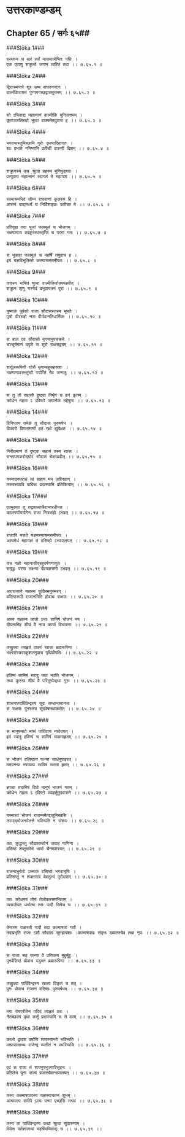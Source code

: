 उत्तरकाण्डम्डम्
===============================


## Chapter 65  / सर्गः ६५##


###Slōka 1###


    प्रस्थाप्य च बलं सर्वं मासमात्रोषितः पथि ।
    एक एवाशु शत्रुघ्नो जगाम त्वरितं तदा ।। ७.६५.१ ॥


###Slōka 2###


    द्विरात्रमन्तरे शूर उष्य राघवनन्दनः ।
    वाल्मीकेराश्रमं पुण्यमगच्छद्वासमुत्तमम् ।। ७.६५.२ ॥


###Slōka 3###


    सो ऽभिवाद्य महात्मानं वाल्मीकिं मुनिसत्तमम् ।
    कृताञ्जलिरथो भूत्वा वाक्यमेतदुवाच ह ।। ७.६५.३ ॥


###Slōka 4###


    भगवन्वस्तुमिच्छामि गुरोः कृत्यादिहागतः ।
    श्वः प्रभाते गमिष्यामि प्रतीचीं वारुणीं दिशम् ।। ७.६५.४ ॥


###Slōka 5###


    शत्रुघ्नस्य वचः श्रुत्वा प्रहस्य मुनिपुङ्गवः ।
    प्रत्युवाच महात्मानं स्वागतं ते महायशः ।। ७.६५.५ ॥


###Slōka 6###


    स्वमाश्रममिदं सौम्य राघवाणां कुलस्य हि ।
    आसनं पाद्यमर्ध्यं च निर्विशङ्कः प्रतीच्छ मे ।। ७.६५.६ ॥


###Slōka 7###


    प्रतिगृह्य तदा पूजां फलमूलं च भोजनम् ।
    भक्षयामास काकुत्स्थस्तृप्तिं च परमां गतः ।। ७.६५.७ ॥


###Slōka 8###


    स भुक्त्वा फलमूलं च महर्षिं तमुवाच ह ।
    इयं यज्ञविभूतिस्ते कस्याश्रमसमीपतः ।। ७.६५.८ ॥


###Slōka 9###


    तत्तस्य भाषितं श्रुत्वा वाल्मीकिर्वाक्यमब्रवीत् ।
    शत्रुघ्न शृणु यस्येदं बभूवायतनं पुरा ।। ७.६५.९ ॥


###Slōka 10###


    युष्माकं पूर्वको राजा सौदासस्तस्य भूपतेः ।
    पुत्रो वीरसहो नाम वीर्यवानतिधार्मिकः ।। ७.६५.१० ॥


###Slōka 11###


    स बाल एव सौदासो मृगयामुपचक्रमे ।
    चञ्चूर्यमाणं ददृशे स शूरो राक्षसद्वयम् ।। ७.६५.११ ॥


###Slōka 12###


    शार्दूलरूपिणौ घोरौ मृगान्बहुसहस्रशः ।
    भक्षमाणावसन्तुष्टौ पर्याप्तिं नैव जग्मतुः ।। ७.६५.१२ ॥


###Slōka 13###


    स तु तौ राक्षसौ दृष्ट्वा निर्मृगं च वनं कृतम् ।
    क्रोधेन महता ऽ ऽविष्टो जघानैकं महेषुणा ।। ७.६५.१३ ॥


###Slōka 14###


    विनिपात्य तमेकं तु सौदासः पुरुषर्षभः ।
    विज्वरो विगतामार्षो हतं रक्षो ह्युदैक्षत ।। ७.६५.१४ ॥


###Slōka 15###


    निरीक्षमाणं तं दृष्ट्वा सहायं तस्य रक्षसः ।
    सन्तापमकरोद्घोरं सौदासं चेदमब्रवीत् ।। ७.६५.१५ ॥


###Slōka 16###


    यस्मादनपराधं त्वं सहायं मम जघ्निवान् ।
    तस्मात्तवापि पापिष्ठ प्रदास्यामि प्रतिक्रियाम् ।। ७.६५.१६ ॥


###Slōka 17###


    एवमुक्त्वा तु तद्राक्षस्तत्रैवान्तरधीयत ।
    कालपर्याययोगेन राजा मित्रसहो ऽभवत् ।। ७.६५.१७ ॥


###Slōka 18###


    राजापि यजते यज्ञमस्याश्रमसमीपतः ।
    अश्वमेधं महायज्ञं तं वसिष्ठो ऽभ्यपालयत् ।। ७.६५.१८ ॥


###Slōka 19###


    तत्र यज्ञो महानासीद्बहुवर्षगणायुतः ।
    समृद्धः परया लक्ष्म्या देवयज्ञसमो ऽभवत् ।। ७.६५.१९ ॥


###Slōka 20###


    अथावसाने यज्ञस्य पूर्ववैरमनुस्मरन् ।
    वसिष्ठरूपी राजानमिति होवाच राक्षसः ।। ७.६५.२० ॥


###Slōka 21###


    अस्य यज्ञस्य जातो ऽन्तः सामिषं भोजनं मम ।
    दीयतामिह शीघ्रं वै नात्र कार्या विचारणा ।। ७.६५.२१ ॥


###Slōka 22###


    तच्छ्रुत्वा व्याहृतं वाक्यं रक्षसा ब्रह्मरूपिणा ।
    भक्ष्यसंस्कारकुशलमुवाच पृथिवीपतिः ।। ७.६५.२२ ॥


###Slōka 23###


    हविष्यं सामिषं स्वादु यथा भवति भोजनम् ।
    तथा कुरुष्व शीघ्रं वै परितुष्येद्यथा गुरुः ।। ७.६५.२३ ॥


###Slōka 24###


    शासनात्पार्थिवेन्द्रस्य सूदः सम्भ्रान्तमानसः ।
    स राक्षसः पुनस्तत्र सूदवेषमथाकरोत् ।। ७.६५.२४ ॥


###Slōka 25###


    स मानुषमथो मांसं पार्थिवाय न्यवेदयत् ।
    इदं स्वादु हविष्यं च सामिषं चान्नमाहृतम् ।। ७.६५.२५ ॥


###Slōka 26###


    स भोजनं वसिष्ठाय पत्न्या सार्धमुपाहरत् ।
    मदयन्त्या नरव्याघ्र सामिषं रक्षसा हृतम् ।। ७.६५.२६ ॥


###Slōka 27###


    ज्ञात्वा तदामिषं विप्रो मानुषं भाजनं गतम् ।
    क्रोधेन महता ऽ ऽविष्टो व्याहर्तुमुपचक्रमे ।। ७.६५.२७ ॥


###Slōka 28###


    यस्मात्त्वं भोजनं राजन्ममैतद्दातुमिच्छसि ।
    तस्माद्भोजनमेतत्ते भविष्यति न संशयः ।। ७.६५.२८ ॥


###Slōka 29###


    ततः क्रुद्धस्तु सौदासस्तोयं जग्राह पाणिना ।
    वसिष्ठं शप्तुमारेभे भार्या चैनमवारयत् ।। ७.६५.२९ ॥


###Slōka 30###


    राजन्प्रभुर्यतो ऽस्माकं वसिष्ठो भगवानृषिः ।
    प्रतिशप्तुं न शक्तस्त्वं देवतुल्यं पुरोधसम् ।। ७.६५.३० ॥


###Slōka 31###


    ततः क्रोधमयं तोयं तेजोबलसमन्वितम् ।
    व्यसर्जयत धर्मात्मा ततः पादौ सिषेच च ।। ७.६५.३१ ॥


###Slōka 32###


    तेनास्य राज्ञस्तौ पादौ तदा कल्माषतां गतौ ।
    तदाप्रभृति राजा ऽसौ सौदासः सुमहायशाः ।कल्माषपादः संवृत्तः ख्यातश्चैव तथा नृपः ।। ७.६५.३२ ॥


###Slōka 33###


    स राजा सह पत्न्या वै प्रणिपत्य मुहुर्मुहुः ।
    पुनर्वसिष्ठं प्रोवाच यदुक्तं ब्रह्मरूपिणा ।। ७.६५.३३ ॥


###Slōka 34###


    तच्छ्रुत्वा पार्थिवेन्द्रस्य रक्षसा विकृतं च तत् ।
    पुनः प्रोवाच राजानं वसिष्ठः पुरुषर्षभम् ।। ७.६५.३४ ॥


###Slōka 35###


    मया रोषपरीतेन यदिदं व्याहृतं वचः ।
    नैतच्छक्यं वृथा कर्तुं प्रदास्यामि च ते वरम् ।। ७.६५.३५ ॥


###Slōka 36###


    कालो द्वादश वर्षाणि शापस्यान्तो भविष्यति ।
    मत्प्रासादाच्च राजेन्द्र व्यतीतं न स्मरिष्यसि ।। ७.६५.३६ ॥


###Slōka 37###


    एवं स राजा तं शापमुपभुज्यारिसूदनः ।
    प्रतिलेभे पुना राज्यं प्रजाश्चैवान्वपालयत् ।। ७.६५.३७ ॥


###Slōka 38###


    तस्य कल्माषपादस्य यज्ञस्यायतनं शुभम् ।
    आश्रमस्य समीपे ऽस्य यन्मां पृच्छसि राघव ।। ७.६५.३८ ॥


###Slōka 39###


    तस्य तां पार्थिवेन्द्रस्य कथां श्रुत्वा सुदारुणाम् ।
    विवेश पर्णशालायां महर्षिमभिवाद्य च ।। ७.६५.३९ ।।


